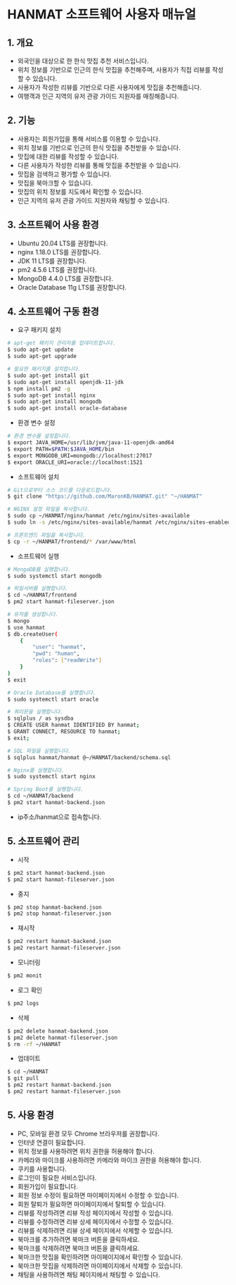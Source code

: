 # HANMAT 소프트웨어 사용자 매뉴얼
## 1. 개요
- 외국인을 대상으로 한 한식 맛집 추천 서비스입니다.
- 위치 정보를 기반으로 인근의 한식 맛집을 추천해주며, 사용자가 직접 리뷰를 작성할 수 있습니다.
- 사용자가 작성한 리뷰를 기반으로 다른 사용자에게 맛집을 추천해줍니다.
- 여행객과 인근 지역의 유저 관광 가이드 지원자를 매칭해줍니다.
## 2. 기능
- 사용자는 회원가입을 통해 서비스를 이용할 수 있습니다.
- 위치 정보를 기반으로 인근의 한식 맛집을 추천받을 수 있습니다.
- 맛집에 대한 리뷰를 작성할 수 있습니다.
- 다른 사용자가 작성한 리뷰를 통해 맛집을 추천받을 수 있습니다.
- 맛집을 검색하고 평가할 수 있습니다.
- 맛집을 북마크할 수 있습니다.
- 맛집의 위치 정보를 지도에서 확인할 수 있습니다.
- 인근 지역의 유저 관광 가이드 지원자와 채팅할 수 있습니다.
## 3. 소프트웨어 사용 환경
- Ubuntu 20.04 LTS를 권장합니다.
- nginx 1.18.0 LTS를 권장합니다.
- JDK 11 LTS를 권장합니다.
- pm2 4.5.6 LTS를 권장합니다.
- MongoDB 4.4.0 LTS를 권장합니다.
- Oracle Database 11g LTS를 권장합니다.
## 4. 소프트웨어 구동 환경
- 요구 패키지 설치
```bash
# apt-get 패키지 관리자를 업데이트합니다.
$ sudo apt-get update
$ sudo apt-get upgrade

# 필요한 패키지를 설치합니다.
$ sudo apt-get install git
$ sudo apt-get install openjdk-11-jdk
$ npm install pm2 -g
$ sudo apt-get install nginx
$ sudo apt-get install mongodb
$ sudo apt-get install oracle-database
```
- 환경 변수 설정
```bash
# 환경 변수를 설정합니다.
$ export JAVA_HOME=/usr/lib/jvm/java-11-openjdk-amd64
$ export PATH=$PATH:$JAVA_HOME/bin
$ export MONGODB_URI=mongodb://localhost:27017
$ export ORACLE_URI=oracle://localhost:1521
```
- 소프트웨어 설치
```bash
# Git으로부터 소스 코드를 다운로드합니다.
$ git clone "https://github.com/MaronKB/HANMAT.git" "~/HANMAT"

# NGINX 설정 파일을 복사합니다.
$ sudo cp ~/HANMAT/nginx/hanmat /etc/nginx/sites-available
$ sudo ln -s /etc/nginx/sites-available/hanmat /etc/nginx/sites-enabled

# 프론트엔드 파일을 복사합니다.
$ cp -r ~/HANMAT/frontend/* /var/www/html
````
- 소프트웨어 실행
```bash
# MongoDB를 실행합니다.
$ sudo systemctl start mongodb

# 파일서버를 실행합니다.
$ cd ~/HANMAT/frontend
$ pm2 start hanmat-fileserver.json

# 유저를 생성합니다.
$ mongo
$ use hanmat
$ db.createUser(
    {
        "user": "hanmat",
        "pwd": "human",
        "roles": ["readWrite"]
    }
)
$ exit

# Oracle Database를 실행합니다.
$ sudo systemctl start oracle

# 쿼리문을 실행합니다.
$ sqlplus / as sysdba
$ CREATE USER hanmat IDENTIFIED BY hanmat;
$ GRANT CONNECT, RESOURCE TO hanmat;
$ exit;

# SQL 파일을 실행합니다.
$ sqlplus hanmat/hanmat @~/HANMAT/backend/schema.sql

# Nginx를 실행합니다.
$ sudo systemctl start nginx

# Spring Boot를 실행합니다.
$ cd ~/HANMAT/backend
$ pm2 start hanmat-backend.json
```
- ip주소/hanmat으로 접속합니다.
## 5. 소프트웨어 관리
- 시작
```bash
$ pm2 start hanmat-backend.json
$ pm2 start hanmat-fileserver.json
```
- 중지
```bash
$ pm2 stop hanmat-backend.json
$ pm2 stop hanmat-fileserver.json
```
- 재시작
```bash
$ pm2 restart hanmat-backend.json
$ pm2 restart hanmat-fileserver.json
```
- 모니터링
```bash
$ pm2 monit
```
- 로그 확인
```bash
$ pm2 logs
```
- 삭제
```bash
$ pm2 delete hanmat-backend.json
$ pm2 delete hanmat-fileserver.json
$ rm -rf ~/HANMAT
```
- 업데이트
```bash
$ cd ~/HANMAT
$ git pull
$ pm2 restart hanmat-backend.json
$ pm2 restart hanmat-fileserver.json
```
## 5. 사용 환경
- PC, 모바일 환경 모두 Chrome 브라우저를 권장합니다.
- 인터넷 연결이 필요합니다.
- 위치 정보를 사용하려면 위치 권한을 허용해야 합니다.
- 카메라와 마이크를 사용하려면 카메라와 마이크 권한을 허용해야 합니다.
- 쿠키를 사용합니다.
- 로그인이 필요한 서비스입니다.
- 회원가입이 필요합니다.
- 회원 정보 수정이 필요하면 마이페이지에서 수정할 수 있습니다.
- 회원 탈퇴가 필요하면 마이페이지에서 탈퇴할 수 있습니다.
- 리뷰를 작성하려면 리뷰 작성 페이지에서 작성할 수 있습니다.
- 리뷰를 수정하려면 리뷰 상세 페이지에서 수정할 수 있습니다.
- 리뷰를 삭제하려면 리뷰 상세 페이지에서 삭제할 수 있습니다.
- 북마크를 추가하려면 북마크 버튼을 클릭하세요.
- 북마크를 삭제하려면 북마크 버튼을 클릭하세요.
- 북마크한 맛집을 확인하려면 마이페이지에서 확인할 수 있습니다.
- 북마크한 맛집을 삭제하려면 마이페이지에서 삭제할 수 있습니다.
- 채팅을 사용하려면 채팅 페이지에서 채팅할 수 있습니다.